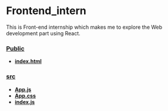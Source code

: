 # Frontend_intern
This is Front-end internship which makes me to explore the Web development part using React.

### [Public](https://github.com/suruithijuttupremnath/Frontend/tree/master/public)
- **[index.html](https://github.com/suruithijuttupremnath/Frontend/tree/master/public)**

### [src](https://github.com/suruithijuttupremnath/Frontend/tree/master/src)

- **[App.js](https://github.com/suruithijuttupremnath/Frontend/blob/master/src/App.js)**
- **[App.css](https://github.com/suruithijuttupremnath/Frontend/blob/master/src/App.css)**
- **[index.js](https://github.com/suruithijuttupremnath/Frontend/blob/master/src/index.js)**
